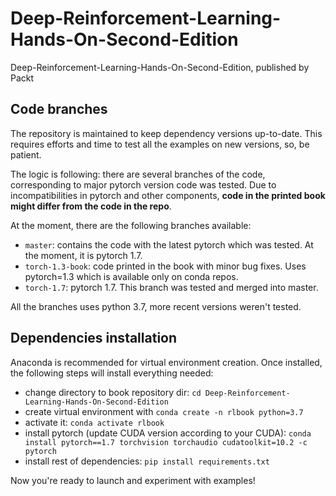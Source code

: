 # Deep-Reinforcement-Learning-Hands-On-Second-Edition
Deep-Reinforcement-Learning-Hands-On-Second-Edition, published by Packt

## Code branches
The repository is maintained to keep dependency versions up-to-date. 
This requires efforts and time to test all the examples on new versions, so, be patient.

The logic is following: there are several branches of the code, corresponding to 
major pytorch version code was tested. Due to incompatibilities in pytorch and other components,
**code in the printed book might differ from the code in the repo**.

At the moment, there are the following branches available:
* `master`: contains the code with the latest pytorch which was tested. At the moment, it is pytorch 1.7.
* `torch-1.3-book`: code printed in the book with minor bug fixes. Uses pytorch=1.3 which 
is available only on conda repos.
* `torch-1.7`: pytorch 1.7. This branch was tested and merged into master.

All the branches uses python 3.7, more recent versions weren't tested.

## Dependencies installation

Anaconda is recommended for virtual environment creation.
Once installed, the following steps will install everything needed:

* change directory to book repository dir: `cd Deep-Reinforcement-Learning-Hands-On-Second-Edition`
* create virtual environment with `conda create -n rlbook python=3.7`
* activate it: `conda activate rlbook`
* install pytorch (update CUDA version according to your CUDA): `conda install pytorch==1.7 torchvision torchaudio cudatoolkit=10.2 -c pytorch`
* install rest of dependencies: `pip install requirements.txt`

Now you're ready to launch and experiment with examples!

